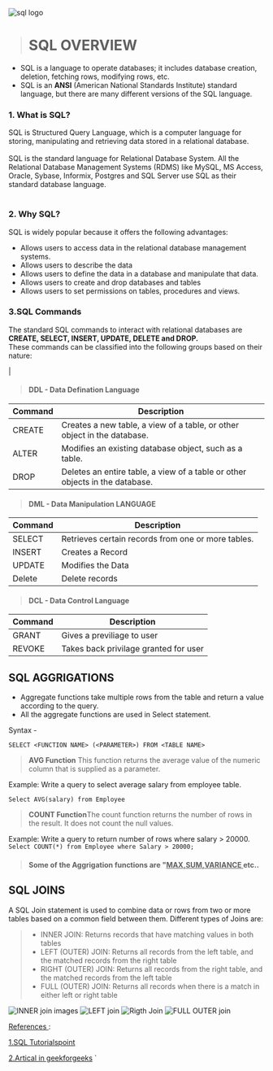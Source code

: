 ![sql logo](https://blog.stoneriverelearning.com/wp-content/uploads/2016/02/Introduction-to-SQL.png)
># SQL OVERVIEW
* SQL is a language to operate databases; it includes database creation, deletion, fetching
rows, modifying rows, etc. 
* SQL is an <b>ANSI</b> (American National Standards Institute)
standard language, but there are many different versions of the SQL language.



### 1. What is SQL?
<p>
SQL is Structured Query Language, which is a computer language for storing, manipulating
and retrieving data stored in a relational database.
<br></br>
SQL is the standard language for Relational Database System. All the Relational Database
Management Systems (RDMS) like MySQL, MS Access, Oracle, Sybase, Informix, Postgres
and SQL Server use SQL as their standard database language.
<br></br>
</p>

### 2. Why SQL?
SQL is widely popular because it offers the following advantages:
* Allows users to access data in the relational database management systems.
* Allows users to describe the data
* Allows users to define the data in a database and manipulate that data.
* Allows users to create and drop databases and tables
* Allows users to set permissions on tables, procedures and views.

### 3.SQL Commands 

<p>The standard SQL commands to interact with relational databases are <B>CREATE, SELECT,
INSERT, UPDATE, DELETE and DROP. </B><br>
These commands can be classified into the following
groups based on their nature:</p>


|
>#### DDL - Data Defination Language
| Command |Description|
|----------|----------|
| CREATE|Creates a new table, a view of a table, or other object in the database.|
| ALTER |Modifies an existing database object, such as a table.|
| DROP |Deletes an entire table, a view of a table or other objects in the database.|
>#### DML - Data Manipulation LANGUAGE
| Command | Description |
|--------|-------------|
|SELECT |Retrieves certain records from one or more tables.|
|INSERT|Creates a Record|
|UPDATE|Modifies the Data|
|Delete|Delete records|

>#### DCL - Data Control Language
|Command | Description |
|--------|-------------|
|GRANT|Gives a previliage to user|
|REVOKE|Takes back privilage granted for user

## SQL AGGRIGATIONS
* Aggregate functions take multiple rows from the table and return a value according to the query.
* All the aggregate functions are used in Select statement.

Syntax - 
    
    SELECT <FUNCTION NAME> (<PARAMETER>) FROM <TABLE NAME>
> **AVG Function**
This function returns the average value of the numeric column that is supplied as a parameter.

Example: Write a query to select average salary from employee table.

```Select AVG(salary) from Employee```
> **COUNT Function**The count function returns the number of rows in the result. It does not count the null values.

Example: Write a query to return number of rows where salary > 20000.
```Select COUNT(*) from Employee where Salary > 20000;```

>#### Some of the Aggrigation functions are "<u>MAX,SUM,VARIANCE </u> etc..



## SQL JOINS
<p>
A SQL Join statement is used to combine data or rows from two or more tables based on a common field between them. Different types of Joins are:
</p>


>* INNER JOIN: Returns records that have matching values in both tables
>* LEFT (OUTER) JOIN: Returns all records from the left table, and the matched records from the right table
>* RIGHT (OUTER) JOIN: Returns all records from the right table, and the matched records from the left table
>* FULL (OUTER) JOIN: Returns all records when there is a match in either left or right table


![INNER join images](https://www.w3schools.com/sql/img_innerjoin.gif)
![LEFT join](https://www.w3schools.com/sql/img_leftjoin.gif)
![Rigth Join](https://www.w3schools.com/sql/img_rightjoin.gif)
![FULL OUTER join](https://www.w3schools.com/sql/img_fulljoin.gif)





<u>References </u>:

[1.SQL Tutorialspoint](https://www.tutorialspoint.com/sql/index.htm)

[2.Artical in geekforgeeks](https://www.geeksforgeeks.org/sql-join-set-1-inner-left-right-and-full-joins/)
`